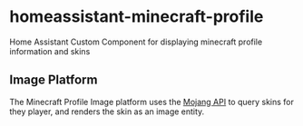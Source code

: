 # homeassistant-minecraft-profile

Home Assistant Custom Component for displaying minecraft profile information
and skins

## Image Platform

The Minecraft Profile Image platform uses the [Mojang API](https://wiki.vg/Mojang_API)
to query skins for they player, and renders the skin as an image entity.
